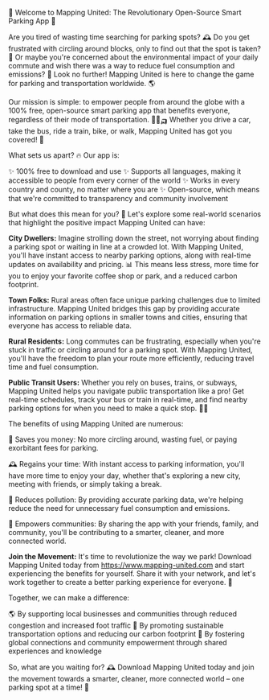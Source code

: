 🎉 Welcome to Mapping United: The Revolutionary Open-Source Smart Parking App 🚀

Are you tired of wasting time searching for parking spots? 🕰️ Do you get frustrated with circling around blocks, only to find out that the spot is taken? 😤 Or maybe you're concerned about the environmental impact of your daily commute and wish there was a way to reduce fuel consumption and emissions? 💚 Look no further! Mapping United is here to change the game for parking and transportation worldwide. 🌎

Our mission is simple: to empower people from around the globe with a 100% free, open-source smart parking app that benefits everyone, regardless of their mode of transportation. 🚌🚂🛺 Whether you drive a car, take the bus, ride a train, bike, or walk, Mapping United has got you covered! 🌈

What sets us apart? 🔥 Our app is:

✨ 100% free to download and use
✨ Supports all languages, making it accessible to people from every corner of the world
✨ Works in every country and county, no matter where you are
✨ Open-source, which means that we're committed to transparency and community involvement

But what does this mean for you? 🤔 Let's explore some real-world scenarios that highlight the positive impact Mapping United can have:

**City Dwellers:** Imagine strolling down the street, not worrying about finding a parking spot or waiting in line at a crowded lot. With Mapping United, you'll have instant access to nearby parking options, along with real-time updates on availability and pricing. 📊 This means less stress, more time for you to enjoy your favorite coffee shop or park, and a reduced carbon footprint.

**Town Folks:** Rural areas often face unique parking challenges due to limited infrastructure. Mapping United bridges this gap by providing accurate information on parking options in smaller towns and cities, ensuring that everyone has access to reliable data.

**Rural Residents:** Long commutes can be frustrating, especially when you're stuck in traffic or circling around for a parking spot. With Mapping United, you'll have the freedom to plan your route more efficiently, reducing travel time and fuel consumption.

**Public Transit Users:** Whether you rely on buses, trains, or subways, Mapping United helps you navigate public transportation like a pro! Get real-time schedules, track your bus or train in real-time, and find nearby parking options for when you need to make a quick stop. 🚌🚂

The benefits of using Mapping United are numerous:

💸 Saves you money: No more circling around, wasting fuel, or paying exorbitant fees for parking.

🕰️ Regains your time: With instant access to parking information, you'll have more time to enjoy your day, whether that's exploring a new city, meeting with friends, or simply taking a break.

🌟 Reduces pollution: By providing accurate parking data, we're helping reduce the need for unnecessary fuel consumption and emissions.

💪 Empowers communities: By sharing the app with your friends, family, and community, you'll be contributing to a smarter, cleaner, and more connected world.

**Join the Movement:** It's time to revolutionize the way we park! Download Mapping United today from https://www.mapping-united.com and start experiencing the benefits for yourself. Share it with your network, and let's work together to create a better parking experience for everyone. 🌟

Together, we can make a difference:

🌎 By supporting local businesses and communities through reduced congestion and increased foot traffic
💪 By promoting sustainable transportation options and reducing our carbon footprint
🤝 By fostering global connections and community empowerment through shared experiences and knowledge

So, what are you waiting for? 🕰️ Download Mapping United today and join the movement towards a smarter, cleaner, more connected world – one parking spot at a time! 🚀